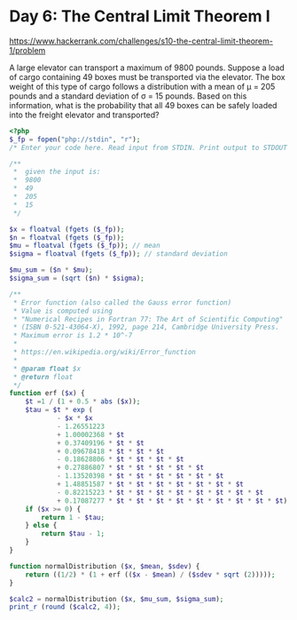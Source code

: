 # Day 6: The Central Limit Theorem I

https://www.hackerrank.com/challenges/s10-the-central-limit-theorem-1/problem

A large elevator can transport a maximum of 9800 pounds. Suppose a load of cargo containing 49 boxes must be transported via the elevator. The box weight of this type of cargo follows a distribution with a mean of μ = 205 pounds and a standard deviation of σ = 15 pounds. Based on this information, what is the probability that all 49 boxes can be safely loaded into the freight elevator and transported?

```php
<?php
$_fp = fopen("php://stdin", "r");
/* Enter your code here. Read input from STDIN. Print output to STDOUT */

/**
 *  given the input is:
 *  9800
 *  49
 *  205
 *  15
 */

$x = floatval (fgets ($_fp));
$n = floatval (fgets ($_fp));
$mu = floatval (fgets ($_fp)); // mean
$sigma = floatval (fgets ($_fp)); // standard deviation

$mu_sum = ($n * $mu);
$sigma_sum = (sqrt ($n) * $sigma);

/**
 * Error function (also called the Gauss error function)
 * Value is computed using 
 * "Numerical Recipes in Fortran 77: The Art of Scientific Computing"
 * (ISBN 0-521-43064-X), 1992, page 214, Cambridge University Press.
 * Maximum error is 1.2 * 10^-7
 * 
 * https://en.wikipedia.org/wiki/Error_function
 * 
 * @param float $x
 * @return float
 */
function erf ($x) {
    $t =1 / (1 + 0.5 * abs ($x));
    $tau = $t * exp (
            - $x * $x
            - 1.26551223
            + 1.00002368 * $t
            + 0.37409196 * $t * $t
            + 0.09678418 * $t * $t * $t
            - 0.18628806 * $t * $t * $t * $t
            + 0.27886807 * $t * $t * $t * $t * $t
            - 1.13520398 * $t * $t * $t * $t * $t * $t
            + 1.48851587 * $t * $t * $t * $t * $t * $t * $t
            - 0.82215223 * $t * $t * $t * $t * $t * $t * $t * $t
            + 0.17087277 * $t * $t * $t * $t * $t * $t * $t * $t * $t);
    if ($x >= 0) {
        return 1 - $tau;
    } else {
        return $tau - 1;
    }
}

function normalDistribution ($x, $mean, $sdev) {   
    return ((1/2) * (1 + erf (($x - $mean) / ($sdev * sqrt (2)))));
}

$calc2 = normalDistribution ($x, $mu_sum, $sigma_sum);
print_r (round ($calc2, 4));
```